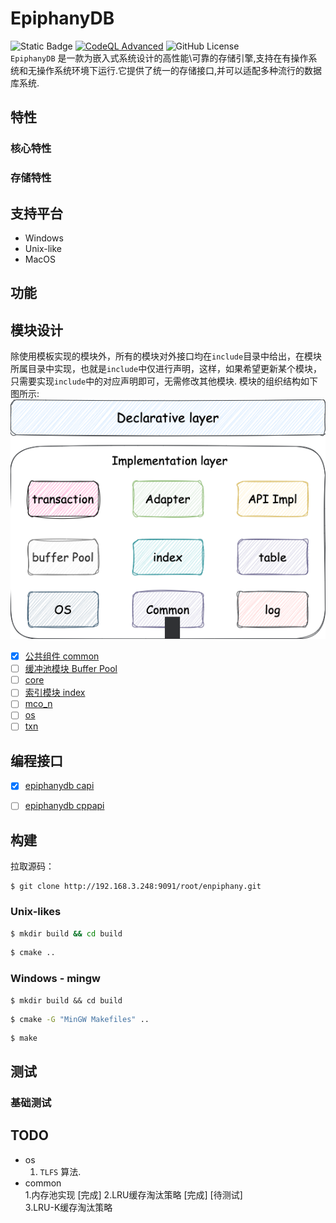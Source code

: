 # EpiphanyDB

![Static Badge](https://img.shields.io/badge/Embedded-DB-blue)
[![CodeQL Advanced](https://github.com/ULis3h/epiphanyDB/actions/workflows/codeql.yml/badge.svg?event=status)](https://github.com/ULis3h/epiphanyDB/actions/workflows/codeql.yml)
![GitHub License](https://img.shields.io/github/license/mashape/apistatus)    
`EpiphanyDB` 是一款为嵌入式系统设计的高性能\可靠的存储引擎,支持在有操作系统和无操作系统环境下运行.它提供了统一的存储接口,并可以适配多种流行的数据库系统.

## 特性

### 核心特性

### 存储特性

## 支持平台
- Windows
- Unix-like
- MacOS


## 功能

## 模块设计
除使用模板实现的模块外，所有的模块对外接口均在`include`目录中给出，在模块所属目录中实现，也就是`include`中仅进行声明，这样，如果希望更新某个模块，只需要实现`include`中的对应声明即可，无需修改其他模块. 模块的组织结构如下图所示:
![img](docs/assets/module_arch.png)


* [X] [公共组件 common](docs/design/common/README.md)
* [ ] [缓冲池模块 Buffer Pool](docs/design/pager/README.md)
* [ ] [core](docs/design/core/README.md)
* [ ] [索引模块 index](docs/design/index/README.md)
* [ ] [mco_n](docs/design/mco_n/README.md)
* [ ] [os](docs/design/os/README.md)
* [ ] [txn](docs/design/txn/README.md)

## 编程接口

* [X] [epiphanydb capi](docs/user/user_capi.md)
* [ ] [epiphanydb cppapi](docs/user/user_cppapi.md)


## 构建

拉取源码：
```
$ git clone http://192.168.3.248:9091/root/enpiphany.git
```

### Unix-likes
```bash
$ mkdir build && cd build
```
```bash
$ cmake ..
```


### Windows - mingw
```
$ mkdir build && cd build
```

```cmd
$ cmake -G "MinGW Makefiles" ..
```

```
$ make
```

## 测试

### 基础测试

## TODO

- os  
  1. `TLFS` 算法.  
- common  
  1.内存池实现 [完成] 
  2.LRU缓存淘汰策略  [完成] [待测试]  
  3.LRU-K缓存淘汰策略
